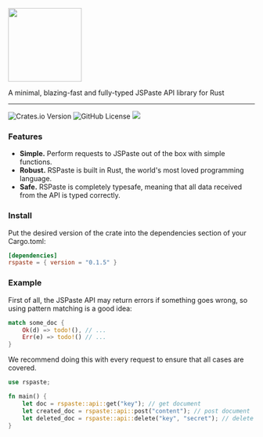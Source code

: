 <img src="https://file.coffee/u/_TcMC_ybVUnLqBGfIAaeY.png" width="150">

A minimal, blazing-fast and fully-typed JSPaste API library for Rust

---

![Crates.io Version](https://img.shields.io/crates/v/rspaste)
![GitHub License](https://img.shields.io/github/license/aidakdev/rspaste)
<a href="https://twitter.com/prfzpx">
    <img src="https://img.shields.io/badge/Twitter-00acee?logo=twitter&logoColor=white" />
</a>

### Features
- **Simple.** Perform requests to JSPaste out of the box with simple functions.
- **Robust.** RSPaste is built in Rust, the world's most loved programming language.
- **Safe.** RSPaste is completely typesafe, meaning that all data received from the API is typed correctly.

### Install

Put the desired version of the crate into the dependencies section of your Cargo.toml:

```toml
[dependencies]
rspaste = { version = "0.1.5" }
```

### Example
First of all, the JSPaste API may return errors if something goes wrong, so using pattern matching is a good idea:
```rs
match some_doc {
    Ok(d) => todo!(), // ...
    Err(e) => todo!() // ...
}
```

We recommend doing this with every request to ensure that all cases are covered.

```rs
use rspaste;

fn main() {
    let doc = rspaste::api::get("key"); // get document
    let created_doc = rspaste::api::post("content"); // post document
    let deleted_doc = rspaste::api::delete("key", "secret"); // delete document
}
```
```